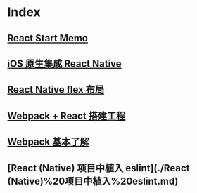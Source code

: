 # Index

## [React Start Memo](./React%20Start%20Memo.md)
## [iOS 原生集成 React Native](./iOS%20原生集成%20React%20Native.md)
## [React Native flex 布局](./React%20Native%20flex%20布局.md)
## [Webpack + React 搭建工程](./Webpack%20+%20React%20搭建工程.md)
## [Webpack 基本了解](./Webpack基本了解.md)
## [React (Native) 项目中植入 eslint](./React (Native)%20项目中植入%20eslint.md)


